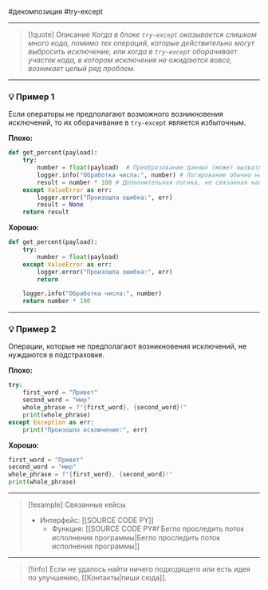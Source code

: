 #декомпозиция #try-except 
***

> [!quote] Описание
>_Когда в блоке `try-except` оказывается слишком много кода, помимо тех операций, которые действительно могут выбросить исключение, или когда в `try-except` оборачивает участок кода, в котором исключения не ожидаются вовсе, возникает целый ряд проблем._

***
### 💡 Пример 1
Если операторы не предполагают возможного возникновения исключений, то их оборачивание в  `try-except` является избыточным.

**Плохо:**
```python
def get_percent(payload):
    try:
        number = float(payload)  # Преобразование данных (может вызвать ValueError)
        logger.info("Обработка числа:", number) # Логирование обычно не вызывает исключений
        result = number * 100 # Дополнительная логика, не связанная напрямую с преобразованием
    except ValueError as err:
        logger.error("Произошла ошибка:", err)
        result = None
    return result
```

**Хорошо:**
```python
def get_percent(payload):
    try:
        number = float(payload)
    except ValueError as err:
        logger.error("Произошла ошибка:", err)
	    return

	logger.info("Обработка числа:", number)
	return number * 100
```

***
### 💡 Пример 2
Операции, которые не предполагают возникновения исключений, не нуждаются в подстраховке.

**Плохо:**
```python
try:
    first_word = "Привет"
    second_word = "мир"
    whole_phrase = f"{first_word}, {second_word}!"
    print(whole_phrase)
except Exception as err:
    print("Произошло исключение:", err)
```

**Хорошо:**
```python
first_word = "Привет"
second_word = "мир"
whole_phrase = f"{first_word}, {second_word}!"
print(whole_phrase)
```

***

> [!example] Связанные кейсы
>- Интерфейс: [[SOURCE CODE PY]]
>	- Функция: [[SOURCE CODE PY#𝑓 Бегло проследить поток исполнения программы|Бегло проследить поток исполнения программы]]

***

> [!info]
> Если не удалось найти ничего подходящего или есть идея по улучшению, [[Контакты|пиши сюда]].
